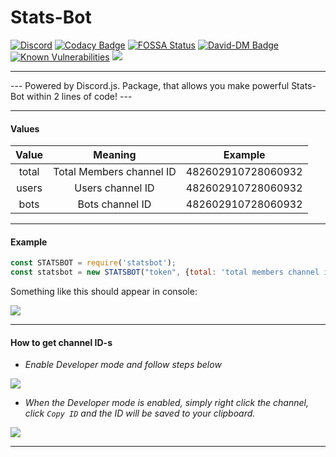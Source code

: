 # Stats-Bot
[![Discord](https://discordapp.com/api/guilds/462966890801790998/widget.png)](https://discord.gg/g4XxyP7)
[![Codacy Badge](https://api.codacy.com/project/badge/Grade/2fb1a80eede84d149412d61d4d7052ae)](https://github.com/dpprdev/statsbot)
[![FOSSA Status](https://app.fossa.io/api/projects/git%2Bgithub.com%2Fdpprdev%2Fstatsbot.svg?type=shield)](https://github.com/dpprdev/statsbot)
[![David-DM Badge](https://david-dm.org/dpprdev/npm-statsbot.svg)](https://david-dm.org/dpprdev/npm-statsbot)
[![Known Vulnerabilities](https://snyk.io/test/github/dpprdev/npm-statsbot/badge.svg?targetFile=package.json)](https://snyk.io/test/github/dpprdev/npm-statsbot?targetFile=package.json)
[![](https://img.shields.io/npm/dt/statsbot.svg)](https://www.npmjs.com/package/statsbot)

<hr>
---
Powered by Discord.js.
Package, that allows you make powerful Stats-Bot within 2 lines of code!
---
<hr>

#### Values

| Value | Meaning | Example |
| :---: | :---: | :---: |
| total | Total Members channel ID | 482602910728060932 |
| users | Users channel ID | 482602910728060932 |
| bots | Bots channel ID | 482602910728060932 |

<hr>

#### Example
```js
const STATSBOT = require('statsbot');
const statsbot = new STATSBOT("token", {total: 'total members channel id', users: 'users channel id', bots: 'bots channel id'})
```

Something like this should appear in console:

<img src="https://cdn.discordapp.com/attachments/521348651709235202/531457053307437059/unknown.png"/>

<hr>

#### How to get channel ID-s

- *Enable Developer mode and follow steps below*

<img src="https://chat.is-going-to-rickroll.me/i/WoeNL1XOK4Q.gif"/>

- *When the Developer mode is enabled, simply right click the channel, click `Copy ID` and the ID will be saved to your clipboard.*

<img src="https://chat.is-going-to-rickroll.me/i/-p66Ed3ibyM.gif"/>

<hr>
